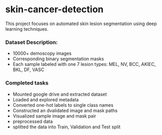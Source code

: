 # skin-cancer-detection
This project focuses on automated skin lesion segmentation using deep learning techniques.


### Dataset Description:
- 10000+ demoscopy images
- Corresponding binary segmentation masks
- Each sample labeled with one 7 lesion types: MEL, NV, BCC, AKIEC, BKL, DF, VASC


### Completed tasks
- Mounted google drive and extracted dataset
- Loaded and explored metadata
- Converted one-hot labels to single class names
- Constructed an dvalidated image and mask paths
- Visualized sample image and mask pair
- preprocessed data
- splitted the data into Train, Validation and Test split